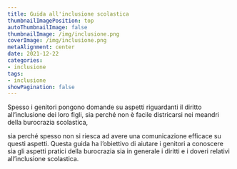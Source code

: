 ```yaml
---
title: Guida all'inclusione scolastica
thumbnailImagePosition: top
autoThumbnailImage: false
thumbnailImage: /img/inclusione.png
coverImage: /img/inclusione.png
metaAlignment: center
date: 2021-12-22
categories:
- inclusione
tags:
- inclusione
showPagination: false
---
```


Spesso i genitori pongono domande su aspetti riguardanti il diritto all’inclusione dei loro figli, sia perché non è facile districarsi nei meandri della burocrazia scolastica, 

<!--more-->
sia perché spesso non si riesca ad avere una comunicazione efficace su questi aspetti. Questa guida ha l’obiettivo di aiutare i genitori a conoscere sia gli aspetti pratici della burocrazia sia in generale i diritti e i doveri relativi all’inclusione scolastica.
